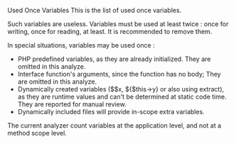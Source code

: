 Used Once Variables
This is the list of used once variables. 

<?php

// The variables below never appear again in the code
$writtenOnce = 1;

foo($readOnce);

?>

Such variables are useless. Variables must be used at least twice : once for writing, once for reading, at least. It is recommended to remove them.

In special situations, variables may be used once : 

+ PHP predefined variables, as they are already initialized. They are omitted in this analyze.
+ Interface function's arguments, since the function has no body; They are omitted in this analyze.
+ Dynamically created variables ($$x, ${$this->y} or also using extract), as they are runtime values and can't be determined at static code time. They are reported for manual review.
+ Dynamically included files will provide in-scope extra variables.

The current analyzer count variables at the application level, and not at a method scope level. 